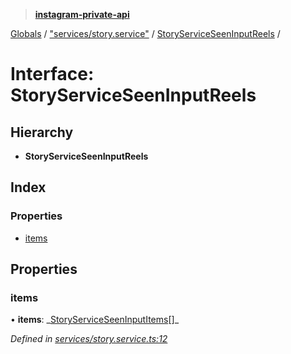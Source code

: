 > **[instagram-private-api](../README.md)**

[Globals](../README.md) / ["services/story.service"](../modules/_services_story_service_.md) / [StoryServiceSeenInputReels](_services_story_service_.storyserviceseeninputreels.md) /

# Interface: StoryServiceSeenInputReels

## Hierarchy

- **StoryServiceSeenInputReels**

## Index

### Properties

- [items](_services_story_service_.storyserviceseeninputreels.md#items)

## Properties

### items

• **items**: _[StoryServiceSeenInputItems](\_services_story_service_.storyserviceseeninputitems.md)[]\_

_Defined in [services/story.service.ts:12](https://github.com/realinstadude/instagram-private-api/blob/4ae8fec/src/services/story.service.ts#L12)_
